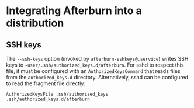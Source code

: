 # Integrating Afterburn into a distribution

## SSH keys

The `--ssh-keys` option (invoked by `afterburn-sshkeys@.service`) writes SSH keys to `~user/.ssh/authorized_keys.d/afterburn`.
For sshd to respect this file, it must be configured with an `AuthorizedKeysCommand` that reads files from the `authorized_keys.d` directory.
Alternatively, sshd can be configured to read the fragment file directly:

```
AuthorizedKeysFile .ssh/authorized_keys .ssh/authorized_keys.d/afterburn
```
